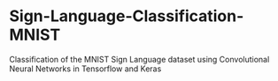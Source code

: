 # Sign-Language-Classification-MNIST
Classification of the MNIST Sign Language dataset using Convolutional Neural Networks in Tensorflow and Keras
